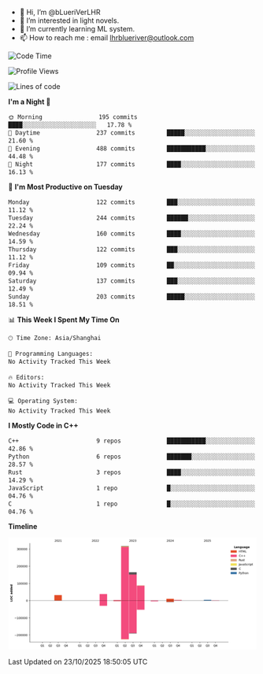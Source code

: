 - 👋 Hi, I’m @bLueriVerLHR
- 👀 I’m interested in light novels.
- 🌱 I’m currently learning ML system.
- 📫 How to reach me : email lhrblueriver@outlook.com

<!--START_SECTION:waka-->
![Code Time](http://img.shields.io/badge/Code%20Time-426%20hrs%206%20mins-blue)

![Profile Views](http://img.shields.io/badge/Profile%20Views-1-blue)

![Lines of code](https://img.shields.io/badge/From%20Hello%20World%20I%27ve%20Written-660.8%20thousand%20lines%20of%20code-blue)

**I'm a Night 🦉** 

```text
🌞 Morning                195 commits         ████░░░░░░░░░░░░░░░░░░░░░   17.78 % 
🌆 Daytime                237 commits         █████░░░░░░░░░░░░░░░░░░░░   21.60 % 
🌃 Evening                488 commits         ███████████░░░░░░░░░░░░░░   44.48 % 
🌙 Night                  177 commits         ████░░░░░░░░░░░░░░░░░░░░░   16.13 % 
```
📅 **I'm Most Productive on Tuesday** 

```text
Monday                   122 commits         ███░░░░░░░░░░░░░░░░░░░░░░   11.12 % 
Tuesday                  244 commits         ██████░░░░░░░░░░░░░░░░░░░   22.24 % 
Wednesday                160 commits         ████░░░░░░░░░░░░░░░░░░░░░   14.59 % 
Thursday                 122 commits         ███░░░░░░░░░░░░░░░░░░░░░░   11.12 % 
Friday                   109 commits         ██░░░░░░░░░░░░░░░░░░░░░░░   09.94 % 
Saturday                 137 commits         ███░░░░░░░░░░░░░░░░░░░░░░   12.49 % 
Sunday                   203 commits         █████░░░░░░░░░░░░░░░░░░░░   18.51 % 
```


📊 **This Week I Spent My Time On** 

```text
🕑︎ Time Zone: Asia/Shanghai

💬 Programming Languages: 
No Activity Tracked This Week

🔥 Editors: 
No Activity Tracked This Week

💻 Operating System: 
No Activity Tracked This Week
```

**I Mostly Code in C++** 

```text
C++                      9 repos             ███████████░░░░░░░░░░░░░░   42.86 % 
Python                   6 repos             ███████░░░░░░░░░░░░░░░░░░   28.57 % 
Rust                     3 repos             ████░░░░░░░░░░░░░░░░░░░░░   14.29 % 
JavaScript               1 repo              █░░░░░░░░░░░░░░░░░░░░░░░░   04.76 % 
C                        1 repo              █░░░░░░░░░░░░░░░░░░░░░░░░   04.76 % 
```



**Timeline**

![Lines of Code chart](https://raw.githubusercontent.com/bLueriVerLHR/bLueriVerLHR/main/assets/bar_graph.png)


 Last Updated on 23/10/2025 18:50:05 UTC
<!--END_SECTION:waka-->
